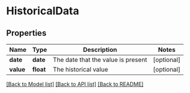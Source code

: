 # HistoricalData

## Properties
Name | Type | Description | Notes
------------ | ------------- | ------------- | -------------
**date** | **date** | The date that the value is present | [optional] 
**value** | **float** | The historical value | [optional] 

[[Back to Model list]](../README.md#documentation-for-models) [[Back to API list]](../README.md#documentation-for-api-endpoints) [[Back to README]](../README.md)


